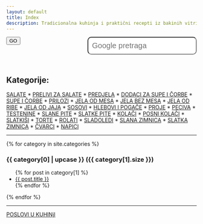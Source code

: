 ```yaml
---
layout: default
title: Index
description: Tradicionalna kuhinja i praktični recepti iz bakinih vitrina.
---
```


<form method="get" id="search-google" action="https://www.google.com/search" target="_blank"><input type="hidden" name="sitesearch" value="superkuvar.com" /><input type="text" name="q" maxlength="255" value="" placeholder="Google pretraga" class="form-control" />
<button type="submit" form="search-google" value="Submit">GO</button>
</form>

<br style="clear:both" />

<style>
input{
float: right;
padding: 10px;
border-radius: 10px;
-moz-border-radius: 10px;
-webkit-border-radius: 10px;
font-size: 20px;
}
</style>


<div style="clear:both; padding-top:20px">
<h2>Kategorije:</h2>
<a href="#salate">SALATE</a> * 
<a href="#prelivi za salate">PRELIVI ZA SALATE</a> * 
<a href="#predjela">PREDJELA</a> * 
<a href="#dodaci za supe i čorbe">DODACI ZA SUPE I ČORBE</a> * 
<a href="#supe i čorbe">SUPE I ČORBE</a> * 
<a href="#prilozi">PRILOZI</a> * 
<a href="#jela od mesa">JELA OD MESA</a> * 
<a href="#jela bez mesa">JELA BEZ MESA</a> * 
<a href="#jela od ribe">JELA OD RIBE</a> * 
<a href="#jela od jaja">JELA OD JAJA</a> * 
<a href="#sosovi">SOSOVI</a> * 
<a href="#hlebovi i pogače">HLEBOVI I POGAČE</a> * 
<a href="#proje">PROJE</a> * 
<a href="#peciva">PECIVA</a> * 
<a href="#testenine">TESTENINE</a> * 
<a href="#slane pite">SLANE PITE</a> * 
<a href="#slatke pite">SLATKE PITE</a> * 
<a href="#kolači">KOLAČI</a> * 
<a href="#posni kolači">POSNI KOLAČI</a> * 
<a href="#slatkiši">SLATKIŠI</a> * 
<a href="#torte">TORTE</a> * 
<a href="#rolati">ROLATI</a> * 
<a href="#sladoledi">SLADOLEDI</a> * 
<a href="#slana zimnica">SLANA ZIMNICA</a> * 
<a href="#slatka zimnica">SLATKA ZIMNICA</a> * 
<a href="#čvarci">ČVARCI</a> * 
<a href="#napici">NAPICI</a>  
</div>

---


{% for category in site.categories %}
 
  <h3 id="{{ category[0] }}">{{ category[0] | upcase }} ({{ category[1].size }})</h3>
  
  <ul>
    {% for post in category[1] %}
      <li><a href="{{ post.url }}">{{ post.title }}</a></li>
    {% endfor %}
  </ul>
{% endfor %}

---

<a href="/poslovi-u-kuhinji/">POSLOVI U KUHINjI</a>
